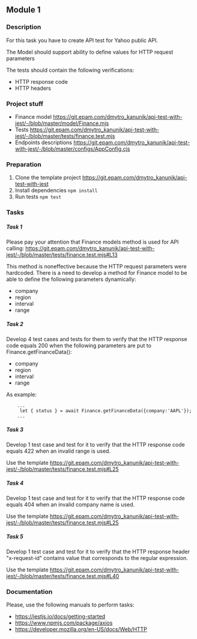 ## Module 1

### Description
For this task you have to create API test for Yahoo public API.

The Model should support ability to define values for HTTP request parameters

The tests should contain the following verifications:
- HTTP response code
- HTTP headers

### Project stuff
- Finance model https://git.epam.com/dmytro_kanunik/api-test-with-jest/-/blob/master/model/Finance.mjs
- Tests https://git.epam.com/dmytro_kanunik/api-test-with-jest/-/blob/master/tests/finance.test.mjs
- Endpoints descriptions https://git.epam.com/dmytro_kanunik/api-test-with-jest/-/blob/master/configs/AppConfig.cjs

### Preparation

1. Clone the template project https://git.epam.com/dmytro_kanunik/api-test-with-jest
1. Install dependencies ```npm install```
1. Run tests ```npm test```

### Tasks

##### Task 1
Please pay your attention that Finance models method is used for API calling:
https://git.epam.com/dmytro_kanunik/api-test-with-jest/-/blob/master/tests/finance.test.mjs#L13

This method is noneffective because the HTTP request parameters were hardcoded.
There is a need to develop a method for Finance model to be able to define the following parameters dynamically:
- company
- region
- interval
- range

##### Task 2

Develop 4 test cases and tests for them to verify that the HTTP response code equals 200 when the following parameters 
are put to Finance.getFinanceData():
- company
- region
- interval
- range

As example:
```
    ...
     let { status } = await Finance.getFinanceData({company:'AAPL'});
    ...
```

##### Task 3

Develop 1 test case and test for it to verify that the HTTP response code equals 422 when an invalid
range is used. 

Use the template https://git.epam.com/dmytro_kanunik/api-test-with-jest/-/blob/master/tests/finance.test.mjs#L25


##### Task 4

Develop 1 test case and test for it to verify that the HTTP response code equals 404 when an invalid 
company name is used. 

Use the template https://git.epam.com/dmytro_kanunik/api-test-with-jest/-/blob/master/tests/finance.test.mjs#L25

##### Task 5

Develop 1 test case and test for it to verify that the HTTP response header "x-request-id" contains value that corresponds to the regular expression.

Use the template https://git.epam.com/dmytro_kanunik/api-test-with-jest/-/blob/master/tests/finance.test.mjs#L40

### Documentation

Please, use the following manuals to perform tasks:
- https://jestjs.io/docs/getting-started
- https://www.npmjs.com/package/axios
- https://developer.mozilla.org/en-US/docs/Web/HTTP

